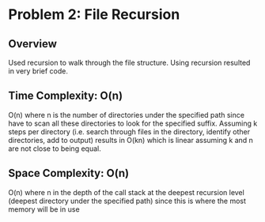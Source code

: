 # Problem 2: File Recursion

## Overview
Used recursion to walk through the file structure.  Using recursion resulted in very brief code.

## Time Complexity: O(n)
O(n) where n is the number of directories under the specified path since have to scan all these directories to look
for the specified suffix.  Assuming k steps per directory (i.e. search through files in the directory, identify
other directories, add to output) results in O(kn) which is linear assuming k and n are not close to being equal.

## Space Complexity: O(n)
O(n) where n in the depth of the call stack at the deepest recursion level
(deepest directory under the specified path) since this is where the most memory will be in use
